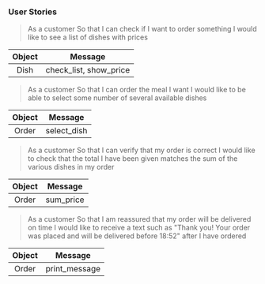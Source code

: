 ### User Stories

> As a customer
So that I can check if I want to order something
I would like to see a list of dishes with prices

| Object | Message |
| :----: | :----: |
|Dish| check_list, show_price |

>As a customer
So that I can order the meal I want
I would like to be able to select some number of several available dishes

| Object | Message |
| :----: | :----: |
| Order | select_dish |

>As a customer
So that I can verify that my order is correct
I would like to check that the total I have been given matches the sum of the various dishes in my order

| Object | Message |
| :----: | :----: |
| Order | sum_price |

>As a customer
So that I am reassured that my order will be delivered on time
I would like to receive a text such as "Thank you! Your order was placed and will be delivered before 18:52" after I have ordered

| Object | Message |
| :----: | :----: |
| Order | print_message |
